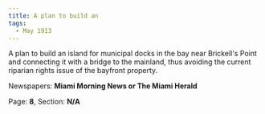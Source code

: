 ```yaml
---  
title: A plan to build an  
tags:  
  - May 1913  
---  
```

  
A plan to build an island for municipal docks in the bay near Brickell's Point and connecting it with a bridge to the mainland, thus avoiding the current riparian rights issue of the bayfront property.  
  
Newspapers: **Miami Morning News or The Miami Herald**  
  
Page: **8**, Section: **N/A** 
